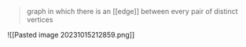 >graph in which there is an [[edge]] between every pair of distinct vertices 


![[Pasted image 20231015212859.png]]
